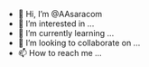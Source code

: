 - 👋 Hi, I’m @AAsaracom
- 👀 I’m interested in ...
- 🌱 I’m currently learning ...
- 💞️ I’m looking to collaborate on ...
- 📫 How to reach me ...

<!---
AAsaracom/AAsaracom is a ✨ special ✨ repository because its `README.md` (this file) appears on your GitHub profile.
You can click the Preview link to take a look at your changes.
--->
